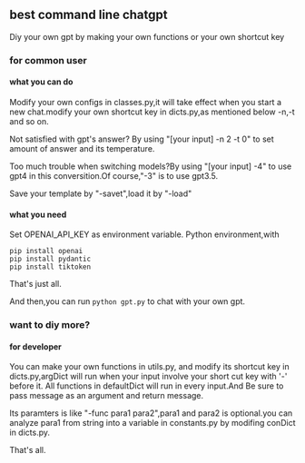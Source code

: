 ## best command line chatgpt

Diy your own gpt by making your own functions or your own shortcut key

### for common user

#### what you can do

Modify your own configs in classes.py,it will take effect when you start a new chat.modify your own shortcut key in dicts.py,as mentioned below -n,-t and so on.

Not satisfied with gpt's answer? By using "[your input] -n 2 -t 0" to set amount of answer and its temperature.

Too much trouble when switching models?By using "[your input] -4" to use gpt4 in this conversition.Of course,"-3" is to use gpt3.5.

Save your template by "-savet",load it by "-load"

#### what you need
Set OPENAI_API_KEY as environment variable.
Python environment,with 
```pip
pip install openai
pip install pydantic
pip install tiktoken
```
That's just all.

And then,you can run ```python gpt.py``` to chat with your own gpt.
### want to diy more? 

#### for developer

You can make your own functions in utils.py,
and modify its shortcut key in dicts.py,argDict will run when your input involve your short cut key with '-' before it.
All functions in defaultDict will run in every input.And Be sure to pass message as an argument and return message.

Its paramters is like "-func para1 para2",para1 and para2 is optional.you can analyze para1 from string into a variable in constants.py by modifing conDict in dicts.py.

That's all.
